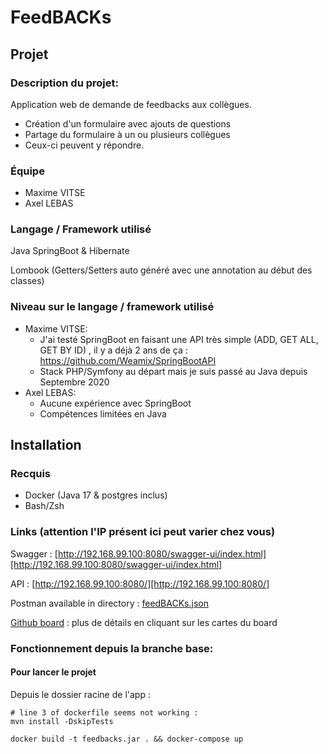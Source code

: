 # FeedBACKs

## Projet

### Description du projet:

Application web de demande de feedbacks aux collègues.

- Création d'un formulaire avec ajouts de questions
- Partage du formulaire à un ou plusieurs collègues
- Ceux-ci peuvent y répondre.

### Équipe

- Maxime VITSE
- Axel LEBAS

### Langage / Framework utilisé

Java SpringBoot & Hibernate

Lombook (Getters/Setters auto généré avec une annotation au début des classes)

### Niveau sur le langage / framework utilisé

- Maxime VITSE:
    - J'ai testé SpringBoot en faisant une API très simple (ADD, GET ALL, GET BY ID) , il y a déjà 2 ans de ça : https://github.com/Weamix/SpringBootAPI 
    - Stack PHP/Symfony au départ mais je suis passé au Java depuis Septembre 2020
- Axel LEBAS:
    - Aucune expérience avec SpringBoot
    - Compétences limitées en Java

## Installation

### Recquis

- Docker (Java 17 & postgres inclus)
- Bash/Zsh

### Links (attention l'IP présent ici peut varier chez vous)

Swagger : [http://192.168.99.100:8080/swagger-ui/index.html][http://192.168.99.100:8080/swagger-ui/index.html]

API : [http://192.168.99.100:8080/][http://192.168.99.100:8080/]

Postman available in directory : [feedBACKs.json](./postman/feedBACKs.json)

[Github board](https://github.com/users/Weamix/projects/1/views/2
) : plus de détails en cliquant sur les cartes du board

### Fonctionnement depuis la branche base:

#### Pour lancer le projet

Depuis le dossier racine de l'app :
```
# line 3 of dockerfile seems not working :
mvn install -DskipTests

docker build -t feedbacks.jar . && docker-compose up
```

[http://192.168.99.100:8080/swagger-ui/index.html]: http://192.168.99.100:8080/swagger-ui/index.html

[http://192.168.99.100:8080/]: http://192.168.99.100:8080/